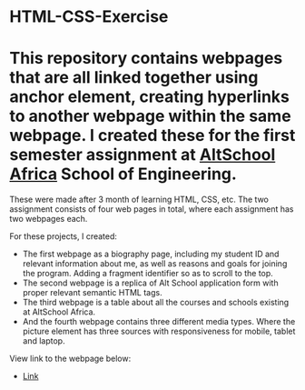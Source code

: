 # HTML-CSS-Exercise
# This repository contains webpages that are all linked together using anchor element, creating hyperlinks to another webpage within the same webpage. I created these for the first semester assignment at <a href="https://altschoolafrica.com" target="_blank">AltSchool Africa</a> School of Engineering.
<p>These were made after 3 month of learning HTML, CSS, etc. The two assignment consists of four web pages in total, where each assignment has two webpages each.</p>
<p>For these projects, I created:</p>
<ul>
<li>The first webpage as a biography page, including my student ID and relevant information about me, as well as reasons and goals for joining the program. Adding a fragment identifier so as to scroll to the top.</li>
<li>The second webpage is a replica of Alt School application form with proper relevant semantic HTML tags. </li>
<li>The third webpage is a table about all the courses and schools existing at AltSchool Africa.</li>
<li>And the fourth webpage contains three different media types. Where the picture element has three sources with responsiveness for mobile, tablet and laptop.</li>
</ul>
<p>View link to the webpage below:</p>
<ul>
  <li><a href="https://justinjay.vercel.app" target="_blank">Link</a></li>
</ul>
